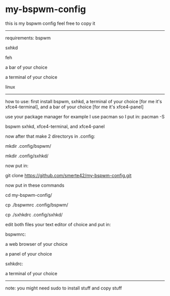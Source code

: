 # my-bspwm-config
this is my bspwm config feel free to copy it

----------------------------------------------
requirements:
bspwm

sxhkd

feh

a bar of your choice

a terminal of your choice

linux

----------------------------------------------
how to use:
first install bspwm, sxhkd, a terminal of your choice [for me it's xfce4-terminal], and a bar of your choice [for me it's xfce4-panel]

use your package manager for example I use pacman so I put in: pacman -S 

bspwm sxhkd, xfce4-terminal, and xfce4-panel

now after that make 2 directorys in .config: 

mkdir .config/bspwm/

mkdir .config/sxhkd/

now put in:

git clone https://github.com/smerte42/my-bspwm-config.git

now put in these commands

cd my-bspwm-config/

cp ./bspwmrc .config/bspwm/

cp ./sxhkdrc .config/sxhkd/

edit both files your text editor of choice and put in:

bspwmrc:

a web browser of your choice

a panel of your choice

sxhkdrc:

a terminal of your choice

---------------------------------------------
note: you might need sudo to install stuff and copy stuff
